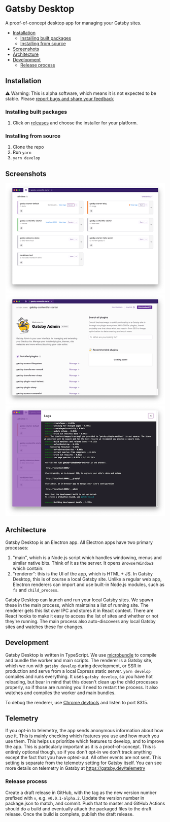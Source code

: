 # Gatsby Desktop

A proof-of-concept desktop app for managing your Gatsby sites.

- [Installation](#installation)
  - [Installing built packages](#installing-built-packages)
  - [Installing from source](#installing-from-source)
- [Screenshots](#screenshots)
- [Architecture](#architecture)
- [Development](#development)
  - [Release process](#release-process)

## Installation

:warning: Warning: This is alpha software, which means it is not expected to be stable. Please [report bugs and share your feedback](https://github.com/gatsbyjs/desktop/issues)

### Installing built packages

1. Click on [releases](https://github.com/gatsbyjs/desktop/releases/latest) and choose the installer for your platform.

### Installing from source

1. Clone the repo
2. Run `yarn`
3. `yarn develop`

## Screenshots

<p align="center">
<img alt="Gatsby Desktop" src="assets/screenshot.png" />
<img alt="Gatsby Admin" src="assets/screenshot2.png" />
<img alt="Logs" src="assets/screenshot3.png" />
</p>

## Architecture

Gatsby Desktop is an Electron app. All Electron apps have two primary processes:

1. "main", which is a Node.js script which handles windowing, menus and similar native bits. Think of it as the server. It opens `BrowserWindow`s which contain:
2. "renderer": this is the UI of the app, which is HTML + JS. In Gatsby Desktop, this is of course a local Gatsby site. Unlike a regular web app, Electron renderers can import and use built-in Node.js modules, such as `fs` and `child_process`.

Gatsby Desktop can launch and run your local Gatsby sites. We spawn these in the main process, which maintains a list of running site. The renderer gets this list over IPC and stores it in React context. There are React hooks to make it easy to access the list of sites and whether or not they're running. The main process also auto-discovers any local Gatsby sites and watches these for changes.

## Development

Gatsby Desktop is written in TypeScript. We use [microbundle](https://github.com/developit/microbundle) to compile and bundle the worker and main scripts. The renderer is a Gatsby site, which we run with `gatsby develop` during development, or SSR in production and serve from a local Express static server. `yarn develop` compiles and runs everything. It uses `gatsby develop`, so you have hot reloading, but bear in mind that this doesn't clean up the child processes properly, so if those are running you'll need to restart the process. It also watches and compiles the worker and main bundles.

To debug the renderer, use [Chrome devtools](chrome://inspect/#devices) and listen to port 8315.

## Telemetry

If you opt-in to telemetry, the app sends anonymous information about how use it. This is mainly checking which features you use and how much you use them. This helps us prioritize which features to develop, and to improve the app. This is particularly important as it is a proof-of-concept. This is entirely optional though, so if you don't opt-in we don't track anything except the fact that you have opted-out. All other events are not sent. This setting is separate from the telemetry setting for Gatsby itself. You can see more details on telemetry in Gatsby at https://gatsby.dev/telemetry

### Release process

Create a draft release in GitHub, with the tag as the new version number prefixed with `v`, e.g. `v0.0.1-alpha.2`. Update the version number in package.json to match, and commit. Push that to master and GitHub Actions should do a build and eventually attach the packaged files to the draft release. Once the build is complete, publish the draft release.
